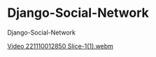 # Django-Social-Network
Django-Social-Network






[Video 221110012850 Slice-1(1).webm](https://user-images.githubusercontent.com/108929710/200966848-23dd4df4-73e9-4788-95ea-566677895196.webm)
